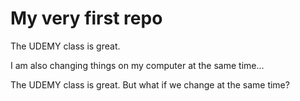 # My very first repo
The UDEMY class is great.

I am also changing things on my computer at the same time...

The UDEMY class is great. But what if we change at the same time?

